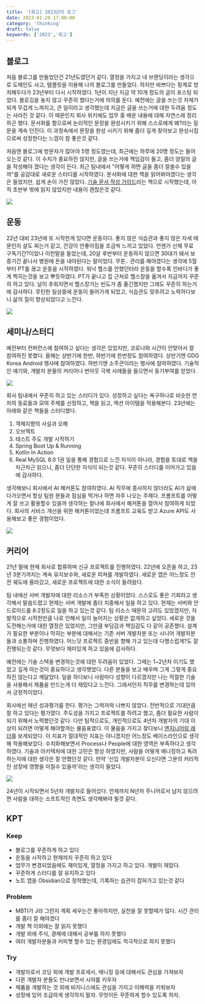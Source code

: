 ```yaml
---
title: '[회고] 2023년의 로그'
date: 2023-01-20 17:00:00
category: 'thinking'
draft: false
keywords: ['2023','회고']
---
```


## 블로그
처음 블로그를 만들었던건 21년도였던거 같다. 열정을 가지고 내 브랜딩이라는 생각으로 도메인도 사고, 템플릿을 이용해 나의 블로그를 만들었다. 
하지만 바쁘다는 핑계로 방치해두다가 23년부터 다시 시작하였다. 1년이 지난 지금 약 10개 정도의 글이 포스팅 되었다. 블로깅을 놓지 않고 꾸준히 했다는거에 의의를 둔다. 
예전에는 글을 쓰는것 자체가 되게 무겁게 느껴지고, 큰 일이라고 생각했는데 지금은 글을 쓰는거에 대한 두려움 정도는 사라진 것 같다. 이 때문인지 회사 위키에도 업무 중 배운 내용에 대해 자연스레 정리하곤 했다. 
문서화를 함으로써 논리적인 문장을 완성시키기 위해 스스로에게 왜?라는 질문을 계속 던진다. 이 과정속에서 문장을 완성 시키기 위해 좀더 깊게 찾아보고 완성시킴으로써 성장한다는 느낌이 참 좋은것 같다.

처음엔 블로그에 방문자가 많아야 5명 정도였는데, 최근에는 하루에 20명 정도는 들어오는것 같다. 
이 수치가 중요하진 않지만, 글을 쓰는거에 책임감이 들고, 좀더 양질의 글을 작성해야 겠다는 생각이 든다. 
최근 팀내에서 "어떻게 하면 글을 좀더 잘쓸수 있을까"를 공감대로 새로운 스터디를 시작하였다. 
문서화에 대한 책을 읽어봐야겠다는 생각은 들었지만, 쉽게 손이 가진 않았다. 
[기술 문서 작성 가이드](https://product.kyobobook.co.kr/detail/S000201419245)라는 책으로 시작했는데, 아직 초반부 밖에 읽지 않았지만 내용이 괜찮은것 같다.


<img src="../../assets/2023log/log_1.png">

## 운동

22년 대비 23년에 또 시작한게 있다면 운동이다. 좋지 않은 식습관과 좋지 않은 자세 때문인지 살도 찌는거 같고, 건강이 안좋아짐을 조금씩 느끼고 있었다. 
언젠가 신체 무료 구독기간?이었나 이런말을 들었는데, 20살 후반부터 운동하지 않으면 30대가 돼서 보증기간 끝나서 병원에 돈을 내야된다는 말이었다. 
무튼.. 관리를 해야겠다는 생각에 5월부터 PT를 끊고 운동을 시작하였다. 워낙 헬스를 안했던터라 운동을 할수록 인바디가 좋게 찍히는것을 보고 뿌듯하였다. 
PT가 끝나고 집 근처로 헬스장을 옮겨서 지금까지 꾸준히 하고 있다. 날이 추워지면서 헬스장가는 빈도가 좀 줄긴했지만 그래도 꾸준히 하는거에 감사하다. 
루틴한 일상중에 운동이 들어가게 되었고, 식습관도 맞추려고 노력하다보니 삶의 질이 향상되었다고 느낀다.

<img src="../../assets/2023log/log_2.png">

## 세미나/스터디

예전부터 컨퍼런스에 참여하고 싶다는 생각은 있었지만, 코로나와 시간이 안맞아서 잘 참여하진 못했다. 
올해는 상반기에 한번, 하반기에 한번정도 참여하였다. 상반기엔 GDG Korea Android 행사에 참여하였다. 하반기엔 소주콘이라는 행사에 참여하였다. 
기술적인 얘기와, 개발자 분들의 커리어나 번아웃 극복 사례들을 들으면서 동기부여를 얻었다.

<img src="../../assets/2023log/log_3.png">

회사 팀내에서 꾸준히 하고 있는 스터디가 있다. 성장하고 싶다는 욕구하나로 비슷한 연차의 동료들과 모여 주제를 선정하고, 책을 읽고, 액션 아이템을 적용해본다. 23년에는 아래와 같은 책들을 스터디했다.
1. 객체지향의 사실과 오해
2. 오브젝트
3. 테스트 주도 개발 시작하기
4. Spring Boot Up & Running
5. Kotlin In Action
6. Real MySQL 8.0 1권
   일을 통해 경험으로 느낀 지식이 아니라, 경험을 토대로 책을 차근차근 읽으니, 좀더 단단한 지식이 되는것 같다. 꾸준히 스터디를 이어가고 있음에 감사하다.

생각해보니 회사에서 AI 해커톤도 참여하였다. AI 직무에 종사하지 않더라도 AI가 삶에 다가오면서 항상 팀원 분들과 점심을 먹거나 하면 자주 나오는 주제다. 
프롬프트를 어떻게 잘 쓰고 활용할수 있을까 생각하는 찰나에 회사에서 해커톤을 열어서 참여하게 되었다. 
회사의 서비스 개선을 위한 해커톤이었는데 프롬프트 교육도 받고 Azure API도 사용해보고 좋은 경험이었다.

<img src="../../assets/2023log/log_4.png">

## 커리어

21년 말에 현재 회사로 합류하며 신규 프로젝트를 진행하였다. 22년에 오픈을 하고, 23년 3분기까지는 계속 유지보수와, 새로운 피쳐를 개발하였다. 
새로운 앱은 어느정도 안전 궤도에 올라갔고, 새로운 프로젝트에 대한 소식이 들려왔다.

팀 내에선 서버 개발자에 대한 리소스가 부족한 상황이었다. 스스로도 좋은 기회라고 생각해서 말씀드렸고 현재는 서버 개발에 좀더 치중해서 일을 하고 있다. 현재는 서버와 안드로이드를 8:2정도로 일을 하고 있는것 같다.
팀 리소스 때문의 고려도 있었겠지만, 자발적으로 시작한만큼 나로 인해서 일이 늘어지는 상황은 없게하고 싶었다.
새로운 것을 도전해는거에 대한 열정은 있었지만, 그만큼 부담감과 책임감도 다 같이 공존했다. 
설계가 필요한 부분이나 막히는 부분에 대해서는 기존 서버 개발자분 또는 시니어 개발자분들과 소통하며 진행하였다. 
어느덧 프로젝트 중반을 향해 가고 있는데 다행스럽게?도 잘 진행되는것 같다. 무엇보다 재미있게 하고 있음에 감사하다.

예전에는 기술 스택을 변경하는것에 대한 두려움이 있었다. 그때는 1~2년차 이기도 했었고 깊게 아는것이 중요하다고 생각햇었다. 
다른 분들을 보고 배우며 그게 그렇게 중요하진 않는다고 깨달았다. 일을 하다보니 사람마다 성향이 다르겠지만 나는 적절한 기술을 사용해서 제품을 만드는게 더 재밌다고 느낀다. 
그래서인지 직무를 변경하는데 있어서 긍정적이었다.

회사에선 매년 성과평가를 한다. 평가는 그럭저럭 나쁘지 않았다. 전반적으로 기대만큼 잘 하고 있다는 평가였다. 
주도성을 가지고 프로젝트를 하려고 했고, 좀더 필요한 사람이 되기 위해서 노력했던것 같다. 
다만 팀적으로도, 개인적으로도 4년차 개발자의 기대 이상이 되려면 어떻게 해야할까는 물음표였다.
이 물음을 가지고 찾다보니 [엔지니어링 래더](https://wonderer80.github.io/engineeringladders/)를 보게되었다. 이 지표가 절대적인 지표는 아니겠지만 어느정도 베이스라인으로 생각해 적용해보았다. 
수치화해보면서 Process나 People에 대한 영역은 부족하다고 생각하였다. 기술과 아키텍처에 대한 고민은 항상 하였지만, 사람을 어떻게 매니징하고 독려하는지에 대한 생각은 잘 안했던것 같다.
만약 '신입 개발자분이 오신다면 그분의 커리적인 성장에 영향을 미칠수 있을까'라는 생각이 들었다.

<img src="../../assets/2023log/log_5.png">

24년이 시작되면서 5년차 개발자로 들어섰다. 
언제까지 N년차 주니어로서 남지 않으려면 사람을 대하는 소프트적인 측면도 생각해봐야 될것 같다.

## KPT

### Keep

- 블로그를 꾸준하게 하고 있다
- 운동을 시작하고 현재까지 꾸준히 하고 있다
- 업무가 변경되었음에도 재미있게, 열정을 가지고 하고 있다. 개발이 재밌다.
- 꾸준하게 스터디를 잘 유지하고 있다
- 노트 앱을 Obsidian으로 정착했는데, 기록하는 습관이 잡혀가고 있는것 같다

### Problem

- MBTI가 J라 그런지 계획 세우는건 좋아하지만, 실천을 잘 못할때가 많다. 시간 관리를 좀더 잘 해야겠다
- 개발 책 이외에는 잘 읽지 못했다
- 개발 외에 주식, 경제에 대해서 공부를 하지 못했다
- 여러 개발자분들과 커피챗 할수 있는 환경임에도 적극적으로 하지 못했다

### Try

- 개발자로서 코딩 외에 개발 프로세서, 매니징 등에 대해서도 관심을 가져보자
- 다른 개발자 분들도 만나보면서 시야를 키우자
- 제품을 개발하는 것 외에 비지니스에도 관심을 가지고 이해력을 키워보자
- 성장에 있어 조급하게 생각하지 말자. 무엇이든 꾸준하게 할수 있도록 하자.
